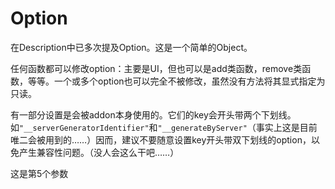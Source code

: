 # Option

在Description中已多次提及Option。这是一个简单的Object。

任何函数都可以修改option：主要是UI，但也可以是add类函数，remove类函数，等等。一个或多个option也可以完全不被修改，虽然没有方法将其显式指定为只读。

有一部分设置是会被addon本身使用的。它们的key会开头带两个下划线。如`"__serverGeneratorIdentifier"`和`"__generateByServer"`（事实上这是目前唯二会被用到的……）因而，建议不要随意设置key开头带双下划线的option，以免产生兼容性问题。（没人会这么干吧……）

这是第5个参数



